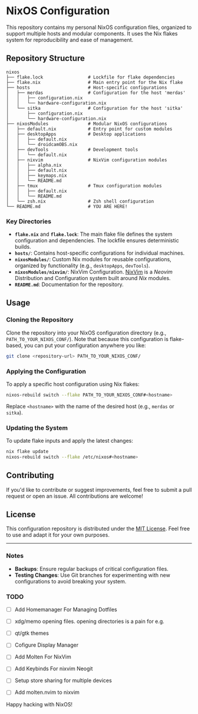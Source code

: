 # NixOS Configuration

This repository contains my personal NixOS configuration files, organized to support multiple hosts and modular components. It uses the Nix flakes system for reproducibility and ease of management.

## Repository Structure

```plaintext
nixos
├── flake.lock                 # Lockfile for flake dependencies
├── flake.nix                  # Main entry point for the Nix flake
├── hosts                      # Host-specific configurations
│   ├── merdas                 # Configuration for the host 'merdas'
│   │   ├── configuration.nix
│   │   └── hardware-configuration.nix
│   └── sitka                  # Configuration for the host 'sitka'
│       ├── configuration.nix
│       └── hardware-configuration.nix
├── nixosModules               # Modular NixOS configurations
│   ├── default.nix            # Entry point for custom modules
│   ├── desktopApps            # Desktop applications
│   │   ├── default.nix
│   │   └── droidcamOBS.nix
│   ├── devTools               # Development tools
│   │   └── default.nix
│   ├── nixvim                 # NixVim configuration modules
│   │   ├── alpha.nix
│   │   ├── default.nix
│   │   ├── keymaps.nix
│   │   └── README.md
│   ├── tmux                   # Tmux configuration modules
│   │   ├── default.nix
│   │   └── README.md
│   └── zsh.nix                # Zsh shell configuration
└── README.md                  # YOU ARE HERE!
```

### Key Directories

- **`flake.nix`** and **`flake.lock`**: The main flake file defines the system configuration and dependencies. The lockfile ensures deterministic builds.
- **`hosts/`**: Contains host-specific configurations for individual machines.
- **`nixosModules/`**: Custom Nix modules for reusable configurations, organized by functionality (e.g., `desktopApps`, `devTools`).
- **`nixosModules/nixvim/`**: NixVim Configuration. [NixVim](https://github.com/nix-community/nixvim) is a *Neovim* Distribution and Configuration system built around *Nix* modules. 
- **`README.md`**: Documentation for the repository.

## Usage

### Cloning the Repository

Clone the repository into your NixOS configuration directory (e.g., `PATH_TO_YOUR_NIXOS_CONF/`). Note that because this configuration is flake-based, you can put your configuration anywhere you like:

```bash
git clone <repository-url> PATH_TO_YOUR_NIXOS_CONF/ 
```

### Applying the Configuration

To apply a specific host configuration using Nix flakes:

```bash
nixos-rebuild switch --flake PATH_TO_YOUR_NIXOS_CONF#<hostname>
```

Replace `<hostname>` with the name of the desired host (e.g., `merdas` or `sitka`).

### Updating the System

To update flake inputs and apply the latest changes:

```bash
nix flake update
nixos-rebuild switch --flake /etc/nixos#<hostname>
```

## Contributing

If you'd like to contribute or suggest improvements, feel free to submit a pull request or open an issue. All contributions are welcome!

## License

This configuration repository is distributed under the [MIT License](LICENSE). Feel free to use and adapt it for your own purposes.

---

### Notes

- **Backups**: Ensure regular backups of critical configuration files.
- **Testing Changes**: Use Git branches for experimenting with new configurations to avoid breaking your system.

### TODO
- [ ] Add Homemanager For Managing Dotfiles
- [ ] xdg/memo opening files. opening directories is a pain for e.g.
- [ ] qt/gtk themes
- [ ] Cofigure Display Manager
- [ ] Add Molten For NixVim
- [ ] Add Keybinds For nixvim Neogit
- [ ] Setup store sharing for multiple devices 
- [ ] Add molten.nvim to nixvim 


Happy hacking with NixOS!
